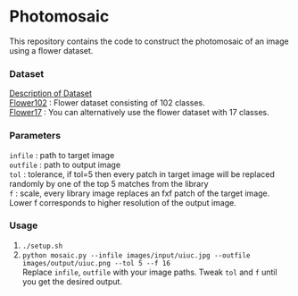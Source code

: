 # Photomosaic

This repository contains the code to construct the photomosaic of an image using a flower dataset.

### Dataset
[Description of Dataset](https://www.robots.ox.ac.uk/~vgg/data/flowers/) \
[Flower102](https://www.robots.ox.ac.uk/~vgg/data/flowers/102/index.html) : Flower dataset consisting of 102 classes. \
[Flower17](https://www.robots.ox.ac.uk/~vgg/data/flowers/17/index.html) : You can alternatively use the flower dataset with 17 classes.

### Parameters
`infile` : path to target image \
`outfile` : path to output image \
`tol` : tolerance, if tol=5 then every patch in target image will be replaced randomly by one of the top 5 matches from the library \
`f` : scale, every library image replaces an fxf patch of the target image. Lower f corresponds to higher resolution of the output image.

### Usage
1. `./setup.sh`
2. `python mosaic.py --infile images/input/uiuc.jpg --outfile images/output/uiuc.png --tol 5 --f 16` \
Replace `infile`, `outfile` with your image paths. Tweak `tol` and `f` until you get the desired output.


